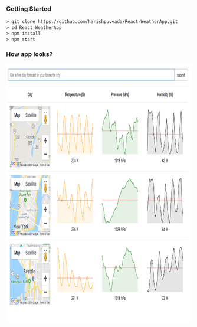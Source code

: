 ### Getting Started

```
> git clone https://github.com/harishpuvvada/React-WeatherApp.git
> cd React-WeatherApp
> npm install
> npm start
```

### How app looks?

<img src="Final App.png" width = 900, height = 700>
